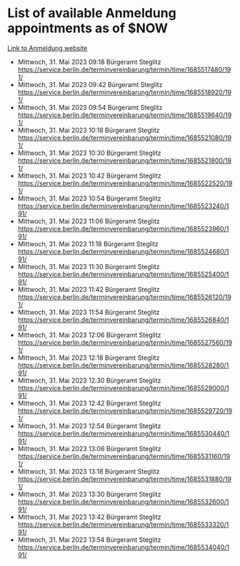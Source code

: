 # List of available Anmeldung appointments as of $NOW
[Link to Anmeldung website](https://service.berlin.de/terminvereinbarung/termin/tag.php?termin=1&anliegen[]=120686&dienstleisterlist=122210,122217,327316,122219,327312,122227,327314,122231,327346,122243,327348,122254,122252,329742,122260,329745,122262,329748,122271,327278,122273,327274,122277,327276,330436,122280,327294,122282,327290,122284,327292,122291,327270,122285,327266,122286,327264,122296,327268,150230,329760,122297,327286,122294,327284,122312,329763,122314,329775,122304,327330,122311,327334,122309,327332,317869,122281,327352,122279,329772,122283,122276,327324,122274,327326,122267,329766,122246,327318,122251,327320,122257,327322,122208,327298,122226,327300&herkunft=http%3A%2F%2Fservice.berlin.de%2Fdienstleistung%2F120686%2F)
- Mittwoch, 31. Mai 2023 09:18 Bürgeramt Steglitz https://service.berlin.de/terminvereinbarung/termin/time/1685517480/191/
- Mittwoch, 31. Mai 2023 09:42 Bürgeramt Steglitz https://service.berlin.de/terminvereinbarung/termin/time/1685518920/191/
- Mittwoch, 31. Mai 2023 09:54 Bürgeramt Steglitz https://service.berlin.de/terminvereinbarung/termin/time/1685519640/191/
- Mittwoch, 31. Mai 2023 10:18 Bürgeramt Steglitz https://service.berlin.de/terminvereinbarung/termin/time/1685521080/191/
- Mittwoch, 31. Mai 2023 10:30 Bürgeramt Steglitz https://service.berlin.de/terminvereinbarung/termin/time/1685521800/191/
- Mittwoch, 31. Mai 2023 10:42 Bürgeramt Steglitz https://service.berlin.de/terminvereinbarung/termin/time/1685522520/191/
- Mittwoch, 31. Mai 2023 10:54 Bürgeramt Steglitz https://service.berlin.de/terminvereinbarung/termin/time/1685523240/191/
- Mittwoch, 31. Mai 2023 11:06 Bürgeramt Steglitz https://service.berlin.de/terminvereinbarung/termin/time/1685523960/191/
- Mittwoch, 31. Mai 2023 11:18 Bürgeramt Steglitz https://service.berlin.de/terminvereinbarung/termin/time/1685524680/191/
- Mittwoch, 31. Mai 2023 11:30 Bürgeramt Steglitz https://service.berlin.de/terminvereinbarung/termin/time/1685525400/191/
- Mittwoch, 31. Mai 2023 11:42 Bürgeramt Steglitz https://service.berlin.de/terminvereinbarung/termin/time/1685526120/191/
- Mittwoch, 31. Mai 2023 11:54 Bürgeramt Steglitz https://service.berlin.de/terminvereinbarung/termin/time/1685526840/191/
- Mittwoch, 31. Mai 2023 12:06 Bürgeramt Steglitz https://service.berlin.de/terminvereinbarung/termin/time/1685527560/191/
- Mittwoch, 31. Mai 2023 12:18 Bürgeramt Steglitz https://service.berlin.de/terminvereinbarung/termin/time/1685528280/191/
- Mittwoch, 31. Mai 2023 12:30 Bürgeramt Steglitz https://service.berlin.de/terminvereinbarung/termin/time/1685529000/191/
- Mittwoch, 31. Mai 2023 12:42 Bürgeramt Steglitz https://service.berlin.de/terminvereinbarung/termin/time/1685529720/191/
- Mittwoch, 31. Mai 2023 12:54 Bürgeramt Steglitz https://service.berlin.de/terminvereinbarung/termin/time/1685530440/191/
- Mittwoch, 31. Mai 2023 13:06 Bürgeramt Steglitz https://service.berlin.de/terminvereinbarung/termin/time/1685531160/191/
- Mittwoch, 31. Mai 2023 13:18 Bürgeramt Steglitz https://service.berlin.de/terminvereinbarung/termin/time/1685531880/191/
- Mittwoch, 31. Mai 2023 13:30 Bürgeramt Steglitz https://service.berlin.de/terminvereinbarung/termin/time/1685532600/191/
- Mittwoch, 31. Mai 2023 13:42 Bürgeramt Steglitz https://service.berlin.de/terminvereinbarung/termin/time/1685533320/191/
- Mittwoch, 31. Mai 2023 13:54 Bürgeramt Steglitz https://service.berlin.de/terminvereinbarung/termin/time/1685534040/191/
